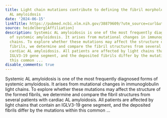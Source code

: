 ```yaml
---
title: Light chain mutations contribute to defining the fibril morphology in systemic
  AL amyloidosis
date: '2024-06-15'
linkTitle: https://pubmed.ncbi.nlm.nih.gov/38879609/?utm_source=curl&utm_medium=rss&utm_campaign=pubmed-2&utm_content=1FakS-2QOkCT8HsMOQP1bCRQ4YzyumYOmxmF0moLsQ3dFB1E9V&fc=20220326224207&ff=20240616180959&v=2.18.0.post9+e462414
source: heidelberg[Affiliation]
description: Systemic AL amyloidosis is one of the most frequently diagnosed forms
  of systemic amyloidosis. It arises from mutational changes in immunoglobulin light
  chains. To explore whether these mutations may affect the structure of the formed
  fibrils, we determine and compare the fibril structures from several patients with
  cardiac AL amyloidosis. All patients are affected by light chains that contain an
  IGLV3-19 gene segment, and the deposited fibrils differ by the mutations within
  this common ...
disable_comments: true
---
```

Systemic AL amyloidosis is one of the most frequently diagnosed forms of systemic amyloidosis. It arises from mutational changes in immunoglobulin light chains. To explore whether these mutations may affect the structure of the formed fibrils, we determine and compare the fibril structures from several patients with cardiac AL amyloidosis. All patients are affected by light chains that contain an IGLV3-19 gene segment, and the deposited fibrils differ by the mutations within this common ...